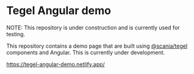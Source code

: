 # Tegel Angular demo

NOTE: This repository is under construction and is currently used for testing.

This repository contains a demo page that are built using [@scania/tegel](https://www.npmjs.com/package/@scania/tegel) components and Angular. This is currently under development.

https://tegel-angular-demo.netlify.app/
